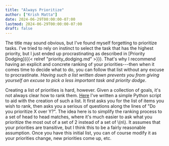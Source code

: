 ```yaml
---
title: "Always Prioritize"
author: ["Krish Matta"]
date: 2024-06-29T00:00:00-07:00
lastmod: 2024-06-29T00:00:00-07:00
draft: false
---
```


The title may sound obvious, but I've found myself forgetting to prioritize tasks. I've tried to rely on instinct to select the task that has the highest priority, but I just ended up procrastinating as described in [Priority Dodging]({{< relref "priority_dodging.md" >}}). That's why I recommend having an explicit and concrete ranking of your priorities---then when it comes time to decide what to do, you can follow that list without any excuse to procrastinate. _Having such a list written down prevents you from giving yourself an excuse to pick a less important task and priority dodge_.

Creating a list of priorities is hard, however. Given a collection of goals, it's not always clear how to rank them. [Here](https://gist.github.com/krishmatta/cf97494586250332be5117806ff30198) I've written a simple Python script to aid with the creation of such a list. It first asks you for the list of items you wish to rank, then asks you a serious of questions along the lines of "Do you prioritize X over Y?". The idea here is to simplify the ranking process to a set of head to head matches, where it's much easier to ask what you prioritize the most out of a set of 2 instead of a set of \\(n\\). It assumes that your priorities are transitive, but I think this to be a fairly reasonable assumption. Once you have this initial list, you can of course modify it as your priorities change, new priorities come up, etc.
